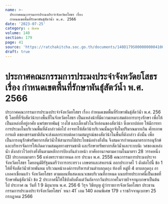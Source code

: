 ```yaml
---
name: >-
  ประกาศคณะกรรมการประมงประจำจังหวัดยโสธร เรื่อง
  กำหนดเขตพื้นที่รักษาพันธุ์สัตว์น้ำ พ.ศ. 2566
date: '2023-07-25'
category: ง พิเศษ
volume: 140
section: 179
page: 41
source: 'https://ratchakitcha.soc.go.th/documents/140D179S0000000004100.pdf'
draft: true
---
```


# ประกาศคณะกรรมการประมงประจำจังหวัดยโสธร เรื่อง กำหนดเขตพื้นที่รักษาพันธุ์สัตว์น้ำ พ.ศ. 2566

ประกาศคณะกรรมการประมงประจำจังหวัดยโสธร เรื่อง กำหนดเขตพื้นที่รักษาพันธุ์สัตว์น้ำ พ.ศ. 256 6 โดยที่ที่จับสัตว์น้าบางพื้นที่ในจังหวัดยโสธร เป็นแหล่งน้าที่มีความเหมาะสมต่อการบารุงรักษา เพื่อให้เป็นแหล่งที่อยู่อาศัย แพร่ขยายพันธุ์ วางไข่ และเลี้ยงตัวในวัยอ่อนของสัตว์น้า ซึ่งหากปล่อย ให้มีการทาการประมงในบริเวณพื้นที่ดังกล่าวต่อไป อาจทาให้สัตว์น้าบริเวณนั้นถูกจับในปริมาณมากเกิน ศักยภาพการผลิ ตของธรรมชาติอันจะส่งผลกระทบต่อความสมบูรณ์ของสัตว์น้าในพื้นที่ดังกล่าว ดังนั้น เพื่อเป็นการอนุรักษ์ทรัพยากรสัตว์น้ำให้สามารถใช้ประโยชน์อย่างยั่งยืน จึงสมควรกำหนดมาตรการอนุรักษ์ และบริหารจัดการให้เกิดความสมดุลทางธรรมชาติ และรักษาทรัพยากรสัตว์น้ำและระบบนิเ วศของแหล่งน้ำ ดังกล่าวไว้อย่างยั่งยืนตามหลักการป้องกันล่วงหน้า อาศัยอานาจตามความในมาตรา 28 วรรคหนึ่ง (3) ประกอบมาตรา 56 แห่งพระราชกาหนด การ ประมง พ.ศ. 2558 คณะกรรมการประมงประจาจังหวัดยโสธร โดยอนุมัติรัฐมนตรีว่าการกระทรวง เกษตรและสหกรณ์ ออกประกาศไ ว้ ดังต่อไปนี้ ข้อ 1 ให้ที่จับสัตว์น้ำห้วยพันหม บริเวณหน้าองค์การบริหารส่วนตำบลกุดกุง ท้องที่ หมู่ที่ 4 ตาบลกุดกุง อาเภอคาเขื่อนแก้ว จังหวัดยโสธร ตามแผนที่แสดงแนวเขตบริเวณที่กาหนด แนบท้ายประกาศนี้เป็นเขตที่รักษาพันธุ์สัตว์น้ำ ข้อ 2 ประกาศนี้ให้ใช้บังคับตั้งแต่วันถัดจากวันประกาศในราชกิจจานุเบกษาเป็นต้นไป ประกาศ ณ วันที่ 1 9 มิถุนายน พ.ศ. 256 6 วิรุจ วิชัยบุญ ผู้ว่าราชการจังหวัดยโสธร ประธานกรรมการประมงประจำจังหวัดยโสธร ้ หนา 41 ่ เลม 140 ตอนพิเศษ 179 ง ราชกิจจานุเบกษา 25 กรกฎาคม 2566

